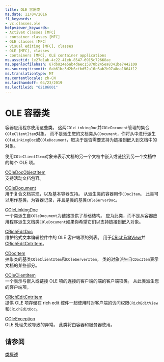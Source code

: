 ```yaml
---
title: OLE 容器类
ms.date: 11/04/2016
f1_keywords:
- vc.classes.ole
helpviewer_keywords:
- ActiveX classes [MFC]
- container classes [MFC]
- OLE classes [MFC]
- visual editing [MFC], classes
- OLE [MFC], classes
- containers [MFC], OLE container applications
ms.assetid: 1e27e1ab-4c22-41eb-8547-6915c72668ae
ms.openlocfilehash: 87db824e5ab4daec15870b245ea8341be7442109
ms.sourcegitcommit: 0ab61bc3d2b6cfbd52a16c6ab2b97a8ea1864f12
ms.translationtype: MT
ms.contentlocale: zh-CN
ms.lasthandoff: 04/23/2019
ms.locfileid: "62186001"
---
```

# <a name="ole-container-classes"></a>OLE 容器类

容器应用程序使用这些类。 这两`COleLinkingDoc`并`COleDocument`管理的集合`COleClientItem`对象。 而不是派生您的文档类从`CDocument`，你将从中进行派生`COleLinkingDoc`或`COleDocument`，取决于是否需要支持为链接到嵌入到文档中的对象。

使用`COleClientItem`对象来表示文档的另一个文档中嵌入或链接到另一个文档中的每个 OLE 项。

[COleDocObjectItem](../mfc/reference/coledocobjectitem-class.md)<br/>
支持活动文档包容。

[COleDocument](../mfc/reference/coledocument-class.md)<br/>
用于复合文档实现，以及基本容器支持。 从派生类的容器用作`CDocItem`。 此类可以用作基类，为容器记录，并且是类的基类`COleServerDoc`。

[COleLinkingDoc](../mfc/reference/colelinkingdoc-class.md)<br/>
一个类派生自`COleDocument`为链接提供了基础结构。 应为此类，而不是从容器应用程序派生文档类`COleDocument`如果你希望它们以支持链接到嵌入对象。

[CRichEditDoc](../mfc/reference/cricheditdoc-class.md)<br/>
维护格式文本编辑控件中的 OLE 客户端项的列表。 用于[CRichEditView](../mfc/reference/cricheditview-class.md)并[CRichEditCntrItem](../mfc/reference/cricheditcntritem-class.md)。

[CDocItem](../mfc/reference/cdocitem-class.md)<br/>
抽象类的基类`COleClientItem`和`COleServerItem`。 类的对象派生自`CDocItem`表示文档的某些部分。

[COleClientItem](../mfc/reference/coleclientitem-class.md)<br/>
一个表示与嵌入或链接 OLE 项的连接的客户端的端的客户端项类。 从此类派生您的客户端项。

[CRichEditCntrItem](../mfc/reference/cricheditcntritem-class.md)<br/>
提供 OLE 项存储在 rich edit 控件一起使用时对客户端的访问权限`CRichEditView`和`CRichEditDoc`。

[COleException](../mfc/reference/coleexception-class.md)<br/>
OLE 处理失败导致的异常。 此类将由容器和服务器使用。

## <a name="see-also"></a>请参阅

[类概述](../mfc/class-library-overview.md)
